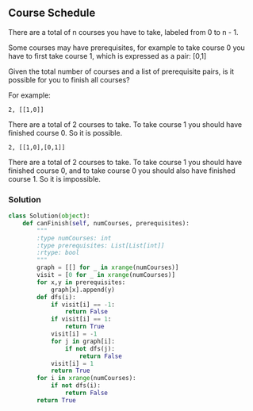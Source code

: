 ## Course Schedule

There are a total of n courses you have to take, labeled from 0 to n - 1.

Some courses may have prerequisites, for example to take course 0 you have to first take course 1, which is expressed as a pair: [0,1]

Given the total number of courses and a list of prerequisite pairs, is it possible for you to finish all courses?

For example:

`2, [[1,0]]`

There are a total of 2 courses to take. To take course 1 you should have finished course 0. So it is possible.

`2, [[1,0],[0,1]]`

There are a total of 2 courses to take. To take course 1 you should have finished course 0, and to take course 0 you should also have finished course 1. So it is impossible.
### Solution

```python
class Solution(object):
    def canFinish(self, numCourses, prerequisites):
        """
        :type numCourses: int
        :type prerequisites: List[List[int]]
        :rtype: bool
        """
        graph = [[] for _ in xrange(numCourses)]
        visit = [0 for _ in xrange(numCourses)]
        for x,y in prerequisites:
            graph[x].append(y)
        def dfs(i):
            if visit[i] == -1:
                return False
            if visit[i] == 1:
                return True
            visit[i] = -1
            for j in graph[i]:
                if not dfs(j):
                    return False
            visit[i] = 1
            return True
        for i in xrange(numCourses):
            if not dfs(i):
                return False
        return True
```
